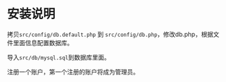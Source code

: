 # 安装说明

拷贝`src/config/db.default.php` 到 `src/config/db.php`，修改db.php，根据文件里面信息配置数据库。

导入`src/db/mysql.sql`到数据库里面。

注册一个账户，第一个注册的账户将成为管理员。

